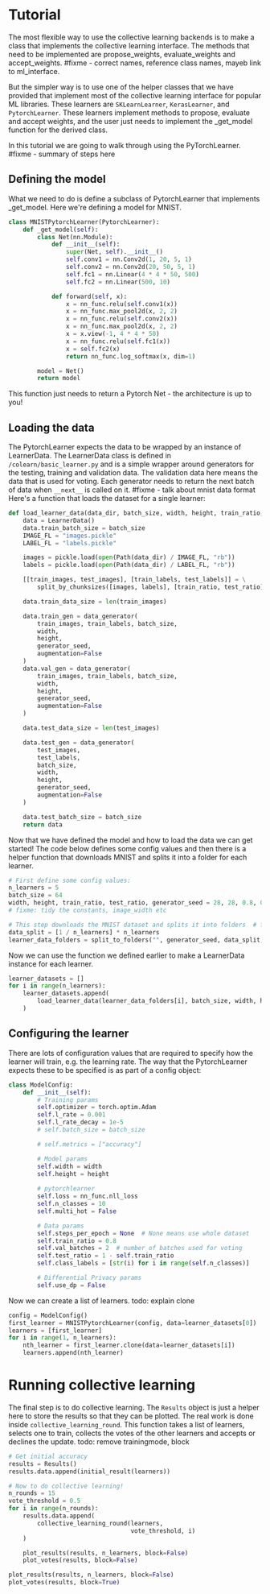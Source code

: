 # Tutorial

The most flexible way to use the collective learning backends is to make a class that implements
the collective learning interface. The methods that need to be implemented are propose_weights, evaluate_weights and accept_weights. #fixme - correct names, reference class names, mayeb link to ml_interface.

But the simpler way is to use one of the helper classes that we have provided that implement 
most of the collective learning interface for popular ML libraries. These learners are `SKLearnLearner`, 
`KerasLearner`, and `PytorchLearner`. These learners implement methods to propose, evaluate and accept weights, 
and the user just needs to implement the _get_model function for the derived class.  

In this tutorial we are going to walk through using the PyTorchLearner.  #fixme - summary of steps here

## Defining the model
What we need to do is define a subclass of PytorchLearner that implements _get_model. 
Here we're defining a model for MNIST.

```python
class MNISTPytorchLearner(PytorchLearner):
    def _get_model(self):
        class Net(nn.Module):
            def __init__(self):
                super(Net, self).__init__()
                self.conv1 = nn.Conv2d(1, 20, 5, 1)
                self.conv2 = nn.Conv2d(20, 50, 5, 1)
                self.fc1 = nn.Linear(4 * 4 * 50, 500)
                self.fc2 = nn.Linear(500, 10)

            def forward(self, x):
                x = nn_func.relu(self.conv1(x))
                x = nn_func.max_pool2d(x, 2, 2)
                x = nn_func.relu(self.conv2(x))
                x = nn_func.max_pool2d(x, 2, 2)
                x = x.view(-1, 4 * 4 * 50)
                x = nn_func.relu(self.fc1(x))
                x = self.fc2(x)
                return nn_func.log_softmax(x, dim=1)

        model = Net()
        return model
```

This function just needs to return a Pytorch Net - the architecture is up to you!

## Loading the data
The PytorchLearner expects the data to be wrapped by an instance of LearnerData.
The LearnerData class is defined in `/colearn/basic_learner.py` 
and is a simple wrapper around generators for the testing, training and validation data.
The validation data here means the data that is used for voting.
Each generator needs to return the next batch of data when `__next__` is called on it.
#fixme - talk about mnist data format
Here's a function that loads the dataset for a single learner:
```python
def load_learner_data(data_dir, batch_size, width, height, train_ratio, test_ratio, generator_seed):
    data = LearnerData()
    data.train_batch_size = batch_size
    IMAGE_FL = "images.pickle"
    LABEL_FL = "labels.pickle"

    images = pickle.load(open(Path(data_dir) / IMAGE_FL, "rb"))
    labels = pickle.load(open(Path(data_dir) / LABEL_FL, "rb"))

    [[train_images, test_images], [train_labels, test_labels]] = \
        split_by_chunksizes([images, labels], [train_ratio, test_ratio])

    data.train_data_size = len(train_images)

    data.train_gen = data_generator(
        train_images, train_labels, batch_size,
        width,
        height,
        generator_seed,
        augmentation=False
    )
    data.val_gen = data_generator(
        train_images, train_labels, batch_size,
        width,
        height,
        generator_seed,
        augmentation=False
    )

    data.test_data_size = len(test_images)

    data.test_gen = data_generator(
        test_images,
        test_labels,
        batch_size,
        width,
        height,
        generator_seed,
        augmentation=False
    )

    data.test_batch_size = batch_size
    return data
```

Now that we have defined the model and how to load the data we can get started! 
The code below defines some config values and then there is a helper function that downloads MNIST and splits it into a folder for each learner.
```python
# First define some config values:
n_learners = 5
batch_size = 64
width, height, train_ratio, test_ratio, generator_seed = 28, 28, 0.8, 0.2, 42
# fixme: tidy the constants, image_width etc

# This step downloads the MNIST dataset and splits it into folders  # fixme: move to before definition
data_split = [1 / n_learners] * n_learners
learner_data_folders = split_to_folders("", generator_seed, data_split, n_learners)
```

Now we can use the function we defined earlier to make a LearnerData instance for each learner.
```python
learner_datasets = []
for i in range(n_learners):
    learner_datasets.append(
        load_learner_data(learner_data_folders[i], batch_size, width, height, train_ratio, test_ratio, generator_seed)
    )
```

## Configuring the learner
There are lots of configuration values that are required to specify how the learner will train, e.g. the learning rate.
The way that the PytorchLearner expects these to be specified is as part of a config object:

```python
class ModelConfig:
    def __init__(self):
        # Training params
        self.optimizer = torch.optim.Adam
        self.l_rate = 0.001
        self.l_rate_decay = 1e-5
        # self.batch_size = batch_size

        # self.metrics = ["accuracy"]

        # Model params
        self.width = width
        self.height = height
        
        # pytorchlearner
        self.loss = nn_func.nll_loss
        self.n_classes = 10
        self.multi_hot = False

        # Data params
        self.steps_per_epoch = None  # None means use whole dataset
        self.train_ratio = 0.8
        self.val_batches = 2  # number of batches used for voting
        self.test_ratio = 1 - self.train_ratio
        self.class_labels = [str(i) for i in range(self.n_classes)]

        # Differential Privacy params
        self.use_dp = False
```

Now we can create a list of learners. todo: explain clone

```python
config = ModelConfig()
first_learner = MNISTPytorchLearner(config, data=learner_datasets[0])
learners = [first_learner]
for i in range(1, n_learners):
    nth_learner = first_learner.clone(data=learner_datasets[i])
    learners.append(nth_learner)
```

# Running collective learning
The final step is to do collective learning.
The `Results` object is just a helper here to store the results so that they can be plotted. 
The real work is done inside `collective_learning_round`. 
This function takes a list of learners, selects one to train, collects the votes of the other learners and accepts or declines the update.
todo: remove trainingmode, block
```python
# Get initial accuracy
results = Results()
results.data.append(initial_result(learners))

# Now to do collective learning!
n_rounds = 15
vote_threshold = 0.5
for i in range(n_rounds):
    results.data.append(
        collective_learning_round(learners,
                                  vote_threshold, i)
    )

    plot_results(results, n_learners, block=False)
    plot_votes(results, block=False)

plot_results(results, n_learners, block=False)
plot_votes(results, block=True)
```